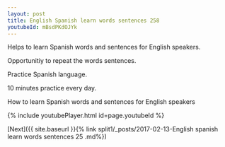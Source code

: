 ```yaml
---
layout: post
title: English Spanish learn words sentences 258 
youtubeId: mBsdPKdOJYk
---
```

 
 
Helps to learn Spanish words and sentences for English speakers.

Opportunitiy to repeat the words sentences. 

Practice Spanish language. 
 
10 minutes practice every day. 
 
How to learn Spanish words and sentences for English speakers 
 
{% include youtubePlayer.html id=page.youtubeId %}
 
 
[Next]({{ site.baseurl }}{% link  split1/_posts/2017-02-13-English spanish learn words sentences 25 .md%})
 
